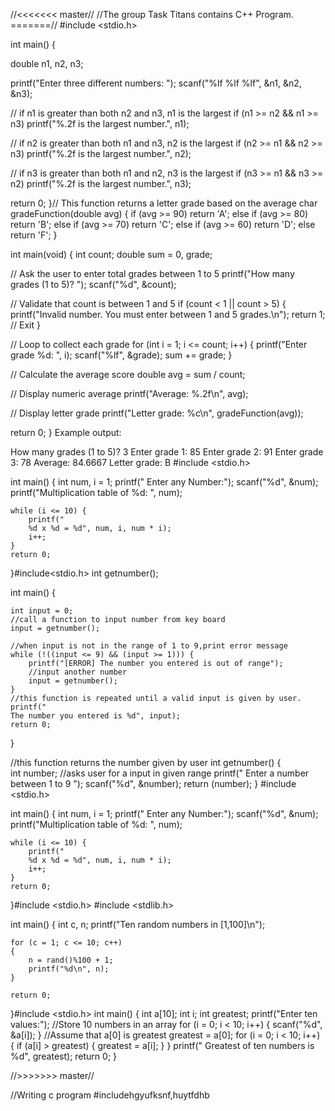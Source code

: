//<<<<<<< master//
//The group Task Titans contains C++ Program.
=======//
#include <stdio.h>

int main() {

  double n1, n2, n3;

  printf("Enter three different numbers: ");
  scanf("%lf %lf %lf", &n1, &n2, &n3);

  // if n1 is greater than both n2 and n3, n1 is the largest
  if (n1 >= n2 && n1 >= n3)
    printf("%.2f is the largest number.", n1);

  // if n2 is greater than both n1 and n3, n2 is the largest
  if (n2 >= n1 && n2 >= n3)
    printf("%.2f is the largest number.", n2);

  // if n3 is greater than both n1 and n2, n3 is the largest
  if (n3 >= n1 && n3 >= n2)
    printf("%.2f is the largest number.", n3);

  return 0;
}// This function returns a letter grade based on the average
char gradeFunction(double avg) {
  if (avg >= 90) return 'A';
  else if (avg >= 80) return 'B';
  else if (avg >= 70) return 'C';
  else if (avg >= 60) return 'D';
  else return 'F';
}

int main(void) {
  int count;
  double sum = 0, grade;

  // Ask the user to enter total grades between 1 to 5
  printf("How many grades (1 to 5)? ");
  scanf("%d", &count);

  // Validate that count is between 1 and 5
  if (count < 1 || count > 5) {
    printf("Invalid number. You must enter between 1 and 5 grades.\n");
    return 1;  // Exit
  }

  // Loop to collect each grade
  for (int i = 1; i <= count; i++) {
    printf("Enter grade %d: ", i);
    scanf("%lf", &grade);
    sum += grade;
  }

  // Calculate the average score
  double avg = sum / count;

  // Display numeric average
  printf("Average: %.2f\n", avg);

  // Display letter grade
  printf("Letter grade: %c\n", gradeFunction(avg));

  return 0;
}
Example output:

How many grades (1 to 5)? 3
Enter grade 1: 85
Enter grade 2: 91
Enter grade 3: 78
Average: 84.6667
Letter grade: B
#include <stdio.h>

int main() {
    int num, i = 1;
    printf("
    Enter any Number:");
    scanf("%d", &num);
    printf("Multiplication table of %d: ", num);
    
    while (i <= 10) {
        printf("
        %d x %d = %d", num, i, num * i);
        i++;
    }
    return 0;
}#include<stdio.h>
int getnumber();    

int main() {

    int input = 0;
    //call a function to input number from key board
    input = getnumber();
    
    //when input is not in the range of 1 to 9,print error message
    while (!((input <= 9) && (input >= 1))) {
        printf("[ERROR] The number you entered is out of range");
        //input another number
        input = getnumber();
    }
    //this function is repeated until a valid input is given by user.
    printf("
    The number you entered is %d", input);
    return 0;
}      

//this function returns the number given by user
int getnumber() {    
    int number;
    //asks user for a input in given range printf(" Enter a number between 1 to 9 ");
    scanf("%d", &number);
    return (number);
}
#include <stdio.h>

int main() {
    int num, i = 1;
    printf("
    Enter any Number:");
    scanf("%d", &num);
    printf("Multiplication table of %d: ", num);
    
    while (i <= 10) {
        printf("
        %d x %d = %d", num, i, num * i);
        i++;
    }
    return 0;
}#include <stdio.h>
#include <stdlib.h>

int main()
{
    int c, n;
    printf("Ten random numbers in [1,100]\n");
    
    for (c = 1; c <= 10; c++)
    {    
        n = rand()%100 + 1;
        printf("%d\n", n);    
    }
    
    return 0;
}#include <stdio.h>
  int main() {
    int a[10];
    int i;
    int greatest;
    printf("Enter ten values:");
    //Store 10 numbers in an array
    for (i = 0; i < 10; i++) {
        scanf("%d", &a[i]);
    }
    //Assume that a[0] is greatest
    greatest = a[0];
    for (i = 0; i < 10; i++) {
        if (a[i] > greatest) {
        greatest = a[i];
    }
    }
    printf("
    Greatest of ten numbers is %d", greatest);
    return 0;
  }

//>>>>>>> master//

//Writing c program 
#includehgyufksnf,huytfdhb
